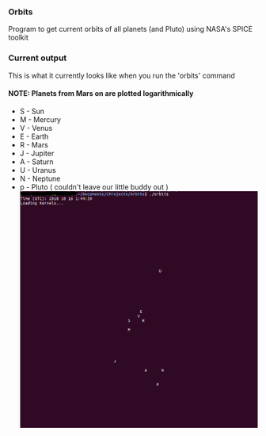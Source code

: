 ### Orbits
Program to get current orbits of all planets (and Pluto) using NASA's SPICE toolkit 

### Current output
This is what it currently looks like when you run the 'orbits' command
#### NOTE: Planets from Mars on are plotted logarithmically 
* S - Sun
* M - Mercury
* V - Venus
* E - Earth
* R - Mars
* J - Jupiter
* A - Saturn
* U - Uranus
* N - Neptune
* p - Pluto ( couldn't leave our little buddy out )
![](/imgs/Orbits.png)
